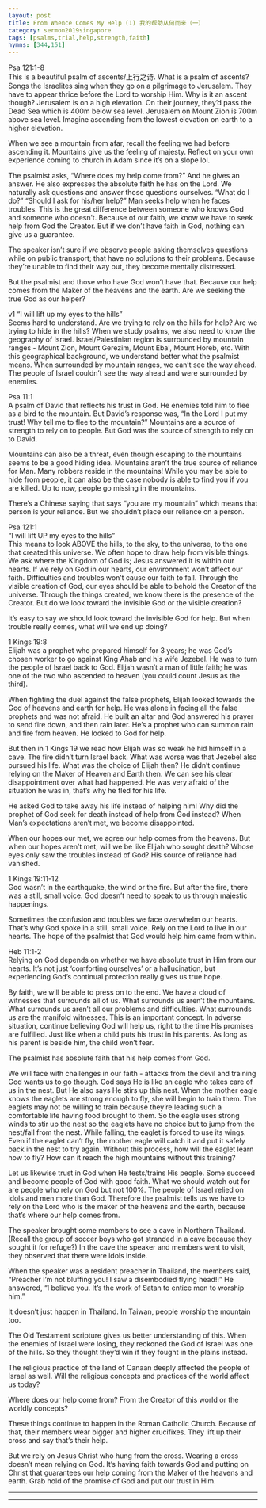 ```yaml
---  
layout: post  
title: From Whence Comes My Help (1) 我的帮助从何而来（一）  
category: sermon2019singapore  
tags: [psalms,trial,help,strength,faith]  
hymns: [344,151]  
---
```


Psa 121:1-8  
This is a beautiful psalm of ascents/上行之诗. What is a psalm of ascents? Songs the Israelites sing when they go on a pilgrimage to Jerusalem. They have to appear thrice before the Lord to worship Him. Why is it an ascent though? Jerusalem is on a high elevation. On their journey, they’d pass the Dead Sea which is 400m below sea level. Jerusalem on Mount Zion is 700m above sea level. Imagine ascending from the lowest elevation on earth to a higher elevation. 

When we see a mountain from afar, recall the feeling we had before ascending it. Mountains give us the feeling of majesty. Reflect on your own experience coming to church in Adam since it’s on a slope lol. 

The psalmist asks, “Where does my help come from?” And he gives an answer. He also expresses the absolute faith he has on the Lord. We naturally ask questions and answer those questions ourselves. “What do I do?” “Should I ask for his/her help?” Man seeks help when he faces troubles. This is the great difference between someone who knows God and someone who doesn’t. Because of our faith, we know we have to seek help from God the Creator. But if we don’t have faith in God, nothing can give us a guarantee. 

The speaker isn’t sure if we observe people asking themselves questions while on public transport; that have no solutions to their problems. Because they’re unable to find their way out, they become mentally distressed. 

But the psalmist and those who have God won’t have that. Because our help comes from the Maker of the heavens and the earth. Are we seeking the true God as our helper?

v1 “I will lift up my eyes to the hills”  
Seems hard to understand. Are we trying to rely on the hills for help? Are we trying to hide in the hills? When we study psalms, we also need to know the geography of Israel. Israel/Palestinian region is surrounded by mountain ranges - Mount Zion, Mount Gerezim, Mount Ebal, Mount Horeb, etc. With this geographical background, we understand better what the psalmist means. When surrounded by mountain ranges, we can’t see the way ahead. The people of Israel couldn’t see the way ahead and were surrounded by enemies. 

Psa 11:1  
A psalm of David that reflects his trust in God. He enemies told him to flee as a bird to the mountain. But David’s response was, “In the Lord I put my trust! Why tell me to flee to the mountain?” Mountains are a source of strength to rely on to people. But God was the source of strength to rely on to David. 

Mountains can also be a threat, even though escaping to the mountains seems to be a good hiding idea. Mountains aren’t the true source of reliance for Man. Many robbers reside in the mountains! While you may be able to hide from people, it can also be the case nobody is able to find you if you are killed. Up to now, people go missing in the mountains. 

There’s a Chinese saying that says “you are my mountain” which means that person is your reliance. But we shouldn’t place our reliance on a person. 

Psa 121:1  
“I will lift UP my eyes to the hills”  
This means to look ABOVE the hills, to the sky, to the universe, to the one that created this universe. We often hope to draw help from visible things. We ask where the Kingdom of God is; Jesus answered it is within our hearts. If we rely on God in our hearts, our environment won’t affect our faith. Difficulties and troubles won’t cause our faith to fall. Through the visible creation of God, our eyes should be able to behold the Creator of the universe. Through the things created, we know there is the presence of the Creator. But do we look toward the invisible God or the visible creation?

It’s easy to say we should look toward the invisible God for help. But when trouble really comes, what will we end up doing?

1 Kings 19:8  
Elijah was a prophet who prepared himself for 3 years; he was God’s chosen worker to go against King Ahab and his wife Jezebel. He was to turn the people of Israel back to God. Elijah wasn’t a man of little faith; he was one of the two who ascended to heaven (you could count Jesus as the third). 

When fighting the duel against the false prophets, Elijah looked towards the God of heavens and earth for help. He was alone in facing all the false prophets and was not afraid. He built an altar and God answered his prayer to send fire down, and then rain later. He’s a prophet who can summon rain and fire from heaven. He looked to God for help.

But then in 1 Kings 19 we read how Elijah was so weak he hid himself in a cave. The fire didn’t turn Israel back. What was worse was that Jezebel also pursued his life. What was the choice of Elijah then? He didn’t continue relying on the Maker of Heaven and Earth then. We can see his clear disappointment over what had happened. He was very afraid of the situation he was in, that’s why he fled for his life.

He asked God to take away his life instead of helping him! Why did the prophet of God seek for death instead of help from God instead? When Man’s expectations aren’t met, we become disappointed. 

When our hopes our met, we agree our help comes from the heavens. But when our hopes aren’t met, will we be like Elijah who sought death? Whose eyes only saw the troubles instead of God? His source of reliance had vanished. 

1 Kings 19:11-12  
God wasn’t in the earthquake, the wind or the fire. But after the fire, there was a still, small voice. God doesn’t need to speak to us through majestic happenings. 

Sometimes the confusion and troubles we face overwhelm our hearts. That’s why God spoke in a still, small voice. Rely on the Lord to live in our hearts. The hope of the psalmist that God would help him came from within. 

Heb 11:1-2  
Relying on God depends on whether we have absolute trust in Him from our hearts. It’s not just ‘comforting ourselves’ or a hallucination, but experiencing God’s continual protection really gives us true hope. 

By faith, we will be able to press on to the end. We have a cloud of witnesses that surrounds all of us. What surrounds us aren’t the mountains. What surrounds us aren’t all our problems and difficulties. What surrounds us are the manifold witnesses. This is an important concept. In adverse situation, continue believing God will help us, right to the time His promises are fulfilled. Just like when a child puts his trust in his parents. As long as his parent is beside him, the child won’t fear. 

The psalmist has absolute faith that his help comes from God. 

We will face with challenges in our faith - attacks from the devil and training God wants us to go though. God says He is like an eagle who takes care of us in the nest. But He also says He stirs up this nest. When the mother eagle knows the eaglets are strong enough to fly, she will begin to train them. The eaglets may not be willing to train because they’re leading such a comfortable life having food brought to them. So the eagle uses strong winds to stir up the nest so the eaglets have no choice but to jump from the nest/fall from the nest. While falling, the eaglet is forced to use its wings. Even if the eaglet can’t fly, the mother eagle will catch it and put it safely back in the nest to try again. Without this process, how will the eaglet learn how to fly? How can it reach the high mountains without this training?

Let us likewise trust in God when He tests/trains His people. Some succeed and become people of God with good faith. What we should watch out for are people who rely on God but not 100%. The people of Israel relied on idols and men more than God. Therefore the psalmist tells us we have to rely on the Lord who is the maker of the heavens and the earth, because that’s where our help comes from. 

The speaker brought some members to see a cave in Northern Thailand. (Recall the group of soccer boys who got stranded in a cave because they sought it for refuge?) In the cave the speaker and members went to visit, they observed that there were idols inside. 

When the speaker was a resident preacher in Thailand, the members said, “Preacher I’m not bluffing you! I saw a disembodied flying head!!” He answered, “I believe you. It’s the work of Satan to entice men to worship him.”

It doesn’t just happen in Thailand. In Taiwan, people worship the mountain too. 

The Old Testament scripture gives us better understanding of this. When the enemies of Israel were losing, they reckoned the God of Israel was one of the hills. So they thought they’d win if they fought in the plains instead. 

The religious practice of the land of Canaan deeply affected the people of Israel as well. Will the religious concepts and practices of the world affect us today? 

Where does our help come from? From the Creator of this world or the worldly concepts?

These things continue to happen in the Roman Catholic Church. Because of that, their members wear bigger and higher crucifixes. They lift up their cross and say that’s their help. 

But we rely on Jesus Christ who hung from the cross. Wearing a cross doesn’t mean relying on God. It’s having faith towards God and putting on Christ that guarantees our help coming from the Maker of the heavens and earth. Grab hold of the promise of God and put our trust in Him.



----  
****
